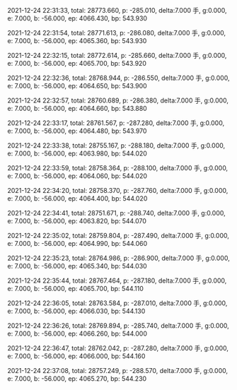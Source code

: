 2021-12-24 22:31:33, total: 28773.660, p: -285.010, delta:7.000 手, g:0.000, e: 7.000, b: -56.000, ep: 4066.430, bp: 543.930

2021-12-24 22:31:54, total: 28771.613, p: -286.080, delta:7.000 手, g:0.000, e: 7.000, b: -56.000, ep: 4065.360, bp: 543.930

2021-12-24 22:32:15, total: 28772.614, p: -285.660, delta:7.000 手, g:0.000, e: 7.000, b: -56.000, ep: 4065.700, bp: 543.920

2021-12-24 22:32:36, total: 28768.944, p: -286.550, delta:7.000 手, g:0.000, e: 7.000, b: -56.000, ep: 4064.650, bp: 543.900

2021-12-24 22:32:57, total: 28760.689, p: -286.380, delta:7.000 手, g:0.000, e: 7.000, b: -56.000, ep: 4064.660, bp: 543.880

2021-12-24 22:33:17, total: 28761.567, p: -287.280, delta:7.000 手, g:0.000, e: 7.000, b: -56.000, ep: 4064.480, bp: 543.970

2021-12-24 22:33:38, total: 28755.167, p: -288.180, delta:7.000 手, g:0.000, e: 7.000, b: -56.000, ep: 4063.980, bp: 544.020

2021-12-24 22:33:59, total: 28758.364, p: -288.100, delta:7.000 手, g:0.000, e: 7.000, b: -56.000, ep: 4064.060, bp: 544.020

2021-12-24 22:34:20, total: 28758.370, p: -287.760, delta:7.000 手, g:0.000, e: 7.000, b: -56.000, ep: 4064.400, bp: 544.020

2021-12-24 22:34:41, total: 28751.671, p: -288.740, delta:7.000 手, g:0.000, e: 7.000, b: -56.000, ep: 4063.820, bp: 544.070

2021-12-24 22:35:02, total: 28759.804, p: -287.490, delta:7.000 手, g:0.000, e: 7.000, b: -56.000, ep: 4064.990, bp: 544.060

2021-12-24 22:35:23, total: 28764.986, p: -286.900, delta:7.000 手, g:0.000, e: 7.000, b: -56.000, ep: 4065.340, bp: 544.030

2021-12-24 22:35:44, total: 28767.464, p: -287.180, delta:7.000 手, g:0.000, e: 7.000, b: -56.000, ep: 4065.700, bp: 544.110

2021-12-24 22:36:05, total: 28763.584, p: -287.010, delta:7.000 手, g:0.000, e: 7.000, b: -56.000, ep: 4066.030, bp: 544.130

2021-12-24 22:36:26, total: 28769.894, p: -285.740, delta:7.000 手, g:0.000, e: 7.000, b: -56.000, ep: 4066.260, bp: 544.000

2021-12-24 22:36:47, total: 28762.042, p: -287.280, delta:7.000 手, g:0.000, e: 7.000, b: -56.000, ep: 4066.000, bp: 544.160

2021-12-24 22:37:08, total: 28757.249, p: -288.570, delta:7.000 手, g:0.000, e: 7.000, b: -56.000, ep: 4065.270, bp: 544.230